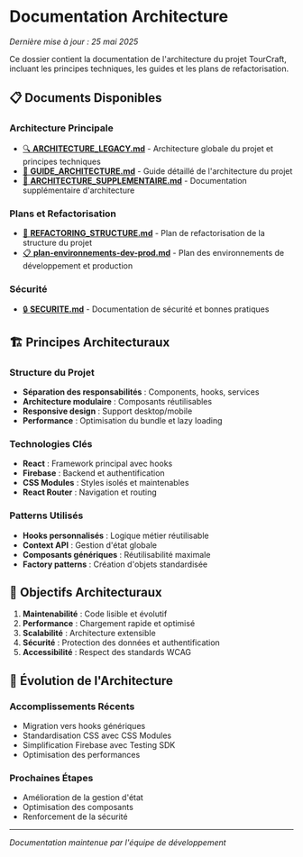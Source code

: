 # Documentation Architecture

*Dernière mise à jour : 25 mai 2025*

Ce dossier contient la documentation de l'architecture du projet TourCraft, incluant les principes techniques, les guides et les plans de refactorisation.

## 📋 Documents Disponibles

### Architecture Principale
- [🔍 **ARCHITECTURE_LEGACY.md**](./ARCHITECTURE_LEGACY.md) - Architecture globale du projet et principes techniques
- [📐 **GUIDE_ARCHITECTURE.md**](./GUIDE_ARCHITECTURE.md) - Guide détaillé de l'architecture du projet
- [📐 **ARCHITECTURE_SUPPLEMENTAIRE.md**](./ARCHITECTURE_SUPPLEMENTAIRE.md) - Documentation supplémentaire d'architecture

### Plans et Refactorisation
- [📐 **REFACTORING_STRUCTURE.md**](./REFACTORING_STRUCTURE.md) - Plan de refactorisation de la structure du projet
- [📋 **plan-environnements-dev-prod.md**](./plan-environnements-dev-prod.md) - Plan des environnements de développement et production

### Sécurité
- [🔒 **SECURITE.md**](./SECURITE.md) - Documentation de sécurité et bonnes pratiques

## 🏗️ Principes Architecturaux

### Structure du Projet
- **Séparation des responsabilités** : Components, hooks, services
- **Architecture modulaire** : Composants réutilisables
- **Responsive design** : Support desktop/mobile
- **Performance** : Optimisation du bundle et lazy loading

### Technologies Clés
- **React** : Framework principal avec hooks
- **Firebase** : Backend et authentification
- **CSS Modules** : Styles isolés et maintenables
- **React Router** : Navigation et routing

### Patterns Utilisés
- **Hooks personnalisés** : Logique métier réutilisable
- **Context API** : Gestion d'état globale
- **Composants génériques** : Réutilisabilité maximale
- **Factory patterns** : Création d'objets standardisée

## 🎯 Objectifs Architecturaux

1. **Maintenabilité** : Code lisible et évolutif
2. **Performance** : Chargement rapide et optimisé
3. **Scalabilité** : Architecture extensible
4. **Sécurité** : Protection des données et authentification
5. **Accessibilité** : Respect des standards WCAG

## 🔄 Évolution de l'Architecture

### Accomplissements Récents
- Migration vers hooks génériques
- Standardisation CSS avec CSS Modules
- Simplification Firebase avec Testing SDK
- Optimisation des performances

### Prochaines Étapes
- Amélioration de la gestion d'état
- Optimisation des composants
- Renforcement de la sécurité

---

*Documentation maintenue par l'équipe de développement* 